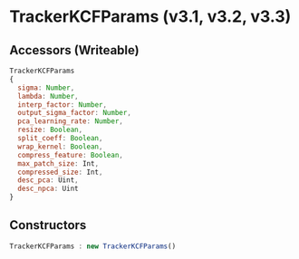 # TrackerKCFParams (v3.1, v3.2, v3.3)

## Accessors (Writeable)
``` javascript
TrackerKCFParams
{
  sigma: Number,
  lambda: Number,
  interp_factor: Number,
  output_sigma_factor: Number,
  pca_learning_rate: Number,
  resize: Boolean,
  split_coeff: Boolean,
  wrap_kernel: Boolean,
  compress_feature: Boolean,
  max_patch_size: Int,
  compressed_size: Int,
  desc_pca: Uint,
  desc_npca: Uint
}
```

<a name="constructors"></a>

## Constructors
``` javascript
TrackerKCFParams : new TrackerKCFParams()
```